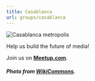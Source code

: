 ```yaml
---
title: Casablanca
url: groups/casablanca
---
```


![Casablanca metropolis](https://upload.wikimedia.org/wikipedia/commons/4/44/Casablanca_Metropolis.jpg)

Help us build the future of media!

Join us on **[Meetup.com](https://www.meetup.com/Hacks-Hackers-Casablanca/)**.

##### Photo from [WikiCommons](wikicommons.org).
